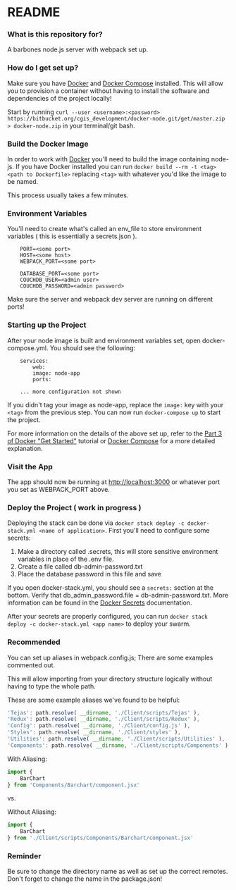 # README #

### What is this repository for? ###

A barbones node.js server with webpack set up.

### How do I get set up? ###

Make sure you have [Docker](https://docs.docker.com/install/) and [Docker Compose](https://docs.docker.com/compose/install/) installed. This will allow you to provision a container without having to install the software and dependencies of the project locally!

Start by running `curl --user <username>:<password> https://bitbucket.org/cgis_development/docker-node.git/get/master.zip > docker-node.zip` in your terminal/git bash.

### Build the Docker Image ###

In order to work with [Docker](https://docs.docker.com/get-started/) you'll need to build the image containing node-js. If you have Docker installed you can run `docker build --rm -t <tag> <path to Dockerfile>` replacing `<tag>` with whatever you'd like the image to be named.

This process usually takes a few minutes.

### Environment Variables ###

You'll need to create what's called an env_file to store environment variables ( this is essentially a secrets.json ).

```
	PORT=<some port>
	HOST=<some host>
	WEBPACK_PORT=<some port>
	
	DATABASE_PORT=<some port>
	COUCHDB_USER=<admin user>
	COUCHDB_PASSWORD=<admin password>
```

Make sure the server and webpack dev server are running on different ports!

### Starting up the Project ###

After your node image is built and environment variables set, open docker-compose.yml. You should see the following:

```
	services:
		web:
		image: node-app
		ports:

	... more configuration not shown
```

If you didn't tag your image as node-app, replace the `image:` key with your `<tag>` from the previous step. You can now run `docker-compose up` to start the project.

For more information on the details of the above set up, refer to the [Part 3 of Docker "Get Started"](https://docs.docker.com/get-started/part3/) tutorial or [Docker Compose](https://docs.docker.com/compose/) for a more detailed explanation.

### Visit the App ###

The app should now be running at <http://localhost:3000> or whatever port you set as WEBPACK_PORT above.

### Deploy the Project ( work in progress ) ###

Deploying the stack can be done via `docker stack deploy -c docker-stack.yml <name of application>`. First you'll need to configure some secrets:

1. Make a directory called .secrets, this will store sensitive environment variables in place of the .env file.
2. Create a file called db-admin-password.txt
3. Place the database password in this file and save

If you open docker-stack.yml, you should see a `secrets:` section at the bottom. Verify that db_admin_password.file = db-admin-password.txt. More information can be found in the [Docker Secrets](https://docs.docker.com/engine/swarm/secrets/) documentation.

After your secrets are properly configured, you can run `docker stack deploy -c docker-stack.yml <app name>` to deploy your swarm.

### Recommended ###

You can set up aliases in webpack.config.js; There are some examples commented out.

This will allow importing from your directory structure logically without having to type the whole path.

These are some example aliases we've found to be helpful:
```javascript
'Tejas': path.resolve( __dirname, './Client/scripts/Tejas' ),
'Redux': path.resolve( __dirname, './Client/scripts/Redux' ),
'Config': path.resolve( __dirname, './Client/config.js' ),
'Styles': path.resolve( __dirname, './Client/styles' ),
'Utilities': path.resolve( __dirname, './Client/scripts/Utilities' ),
'Components': path.resolve( __dirname, './Client/scripts/Components' )
```
With Aliasing:
```javascript
import {
	BarChart
} from 'Components/Barchart/component.jsx'
```

vs.

Without Aliasing:
```javascript
import {
	BarChart
} from './Client/scripts/Components/Barchart/component.jsx'
```

### Reminder ###

Be sure to change the directory name as well as set up the correct remotes.
Don't forget to change the name in the package.json!
